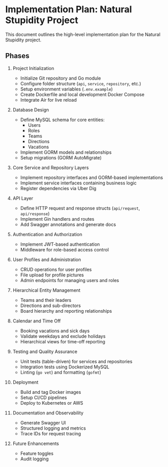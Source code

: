 # Implementation Plan: Natural Stupidity Project

This document outlines the high-level implementation plan for the Natural Stupidity project.

## Phases

1. Project Initialization
   - Initialize Git repository and Go module
   - Configure folder structure (`api`, `service`, `repository`, etc.)
   - Setup environment variables (`.env.example`)
   - Create Dockerfile and local development Docker Compose
   - Integrate Air for live reload

2. Database Design
   - Define MySQL schema for core entities:
     - Users
     - Roles
     - Teams
     - Directions
     - Vacations
   - Implement GORM models and relationships
   - Setup migrations (GORM AutoMigrate)

3. Core Service and Repository Layers
   - Implement repository interfaces and GORM-based implementations
   - Implement service interfaces containing business logic
   - Register dependencies via Uber Dig

4. API Layer
   - Define HTTP request and response structs (`api/request`, `api/response`)
   - Implement Gin handlers and routes
   - Add Swagger annotations and generate docs

5. Authentication and Authorization
   - Implement JWT-based authentication
   - Middleware for role-based access control

6. User Profiles and Administration
   - CRUD operations for user profiles
   - File upload for profile pictures
   - Admin endpoints for managing users and roles

7. Hierarchical Entity Management
   - Teams and their leaders
   - Directions and sub-directors
   - Board hierarchy and reporting relationships

8. Calendar and Time Off
   - Booking vacations and sick days
   - Validate weekdays and exclude holidays
   - Hierarchical views for time-off reporting

9. Testing and Quality Assurance
   - Unit tests (table-driven) for services and repositories
   - Integration tests using Dockerized MySQL
   - Linting (`go vet`) and formatting (`gofmt`)

10. Deployment
    - Build and tag Docker images
    - Setup CI/CD pipelines
    - Deploy to Kubernetes or AWS

11. Documentation and Observability
    - Generate Swagger UI
    - Structured logging and metrics
    - Trace IDs for request tracing

12. Future Enhancements
    - Feature toggles
    - Audit logging 